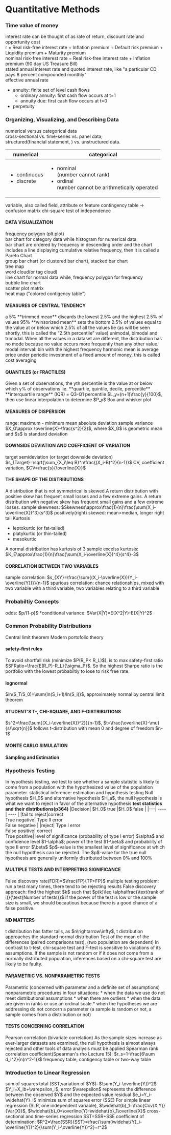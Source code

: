 <h1>Quantitative Methods</h1>
<h3>Time value of money</h3>
interest rate can be thought of as rate of return, discount rate and opportunity cost
<br>r = Real risk-free interest rate + Inflation premium + Default risk premium + Liquidity premium + Maturity premium
<br>nominal risk-free interest rate = Real risk-free interest rate + Inflation premium (90 day US Treasure Bill)
<br>stated annual interest rate and quoted interest rate, like "a particular CD pays 8 percent compounded monthly"
<br> effective annual rate
<ul><li>annuity: finite set of level cash flows<ul><li>ordinary annuity: first cash flow occurs at t=1</li><li>annuity due: first cash flow occurs at t=0</li></ul></li><li>perpetuity</li></ul>
<h3>Organizing, Visualizing, and Describing Data</h3>
numerical versus categorical data
<br>cross-sectional vs. time-series vs. panel data; 
<br> structured(financial statement, ) vs. unstructured data.

| numerical |categorical |
|  ----  | ----  |
| <ul><li>continuous</li><li>discrete</li></ul>  |<ul><li>nominal<br>(number cannot rank)</li><li>ordinal<br>number cannot be arithmetically operated</li></ul> |
variable, also called field, attribute or feature
contingency table -> confusion matrix
chi-square test of independence
<h4>DATA VISUALIZATION</h4>
frequency polygon (plt.plot)
<br>bar chart for category data while histogram for numerical data
<br>bar chart are ordered by frequency in descending order and the chart includes a line displaying cumulative relative frequency, then it is called a Pareto Chart
<br>group bar chart (or clustered bar chart), stacked bar chart
<br>tree map
<br>word cloud(or tag cloud)
<br>line chart for normal data while, frequency polygon for frequency
<br>bubble line chart
<br>scatter plot matrix
<br>heat map ("colored contigency table")
<h4>MEASURES OF CENTRAL TENDENCY</h4>
<!--  -->
a 5% **trimmed mean** discards the lowest 2.5% and the highest 2.5% of values
95% **winsorized mean** sets the bottom 2.5% of values equal to the value at or below which 2.5% of all the values lie (as will be seen shortly, this is called the “2.5th percentile” value)
unimodal, bimodal and trimodal. When all the values in a dataset are different, the distribution has no mode because no value occurs more frequently than any other value.
modal interval: bin with the highest frequency
harmonic mean is average price under periodic investment of a fixed amount of money, this is called cost averaging
<h4>QUANTILES (or FRACTILES)</h4>
<!--  -->
Given a set of observations, the yth percentile is the value at or below which y% of observations lie.
**quartile, quintile, decile, percentile**
**interquartile range** (IQR) = Q3-Q1
percentile $L_y=(n+1)\frac{y}{100}$, then use linear interpolation to determine $P_y$
Box and whisker plot
<h4>MEASURES OF DISPERSION</h4>
<!---->
range: maximum - minimum
mean absolute deviation
sample variance
$X_G\approx \overline{X}-\frac{s^2}{2}$, where $X_G$ is geometric mean and $s$ is standard deviation
<h4>DOWNSIDE DEVIATION AND COEFFICIENT OF VARIATION</h4>
target semideviation (or target downside deviation)
$s_{Target}=\sqrt{\sum_{X_i\leq B}^n\frac{(X_i-B)^2}{n-1}}$
CV, coefficient variation, $CV=\frac{s}{\overline{X}}$
<h4>THE SHAPE OF THE DISTRIBUTIONS</h4>
<!-- -->
A distribution that is not symmetrical is skewed.A return distribution with positive skew has frequent small losses and a few extreme gains. A return distribution with negative skew has frequent small gains and a few extreme losses.
sample skewness: $Skewness\approx\frac{1}{n}\frac{\sum(X_i-\overline{X})^3}{s^3}$
positively(right) skewed: mean>median, longer right tail
Kurtosis
<ul><li>leptokurtic (or fat-tailed)</li>
<li>platykurtic (or thin-tailed)</li>
<li>mesokurtic </li></ul>
A normal distribution has kurtosis
of 3
sample excelss kurtosis: $K_E\approx\frac{1}{n}\frac{\sum(X_i-\overline{X})^4}{s^4}-3$
<h4>CORRELATION BETWEEN TWO VARIABLES</h4>
<!--  -->
sample correlation: $s_{XY}=\frac{\sum{(X_i-\overline{X})(Y_i-\overline{Y})}}{n-1}$
spurious correlation: chance relationships, mixed with two variable with a third variable, two variables relating to a third variable
<h3>Probabiltiy Concepts</h3>
<!--  -->
odds: $p/(1-p)$
*conditional variance: $Var(X|Y)=E(X^2|Y)-E(X|Y)^2$
<!--  -->
<h3>Common Probability Distributions</h3>
<!--  -->
Central limit theorem
Modern portofolio theory
<h4>safety-first rules</h4>
<!-- 267 -->
To avoid shortfall risk (minimize $P(R_P< R_L)$), is to max safety-first ratio $SFRatio=\frac{E(R_P)-R_L}{\sigma_P}$. So the highest Sharpe ratio is the portfolio with the lowest probabiltiy to lose to risk free rate.
<h4>lognormal</h4>
<!-- by 274 -->
$ln(S_T/S_0)=\sum{ln(S_i+1)/ln(S_i)}$, approximately normal by central limit theorem
<h4>STUDENT’S T-, CHI-SQUARE, AND F-DISTRIBUTIONS</h4>
<!--  -->
$s^2=\frac{\sum{(X_i-\overline{X})^2}}{n-1}$, $t=\frac{\overline{X}-\mu}{s/\sqrt{n}}$ follows t-distribution with mean 0 and degree of freedom $n-1$
<h4>MONTE CARLO SIMULATION</h4>
<!--  -->
<h4>Sampling and Estimation</h4>
<!-- 306~360 -->
<h3>Hypothesis Testing</h3>
<!-- -->
In hypothesis testing, we test to see whether a sample statistic is likely to come from a population with the hypothesized value of the population parameter.
statistical inference: estimation and hypothesis testing
Null hypothesis $H_0$ and alternative hypothesis $H_a$, the null hypothesis is what we want to reject in favor of the alternative hypothesis
<b>test statistics and their distributions(p364)</b>
|Decision| $H_0$ true |$H_0$ false |
|---|  ----  | ----  |
|fail to reject|correct<br> True negative| Type II error<br>False negative |
|reject| Type I error<br> False positive| correct<br>True positive|
level of significance (probability of type I error) $\alpha$ and confidence level $1-\alpha$; power of the test $1-\beta$ and probability of type II error $\beta$
$p$-value is the smallest level of significance at which the null hypothesis can be rejected.
The $p$-value for the true null hypothesis are generally uniformly distributed between 0% and 100%
<h4>MULTIPLE TESTS AND INTERPRETING SIGNIFICANCE</h4>
<!--371-->
False discovery rate(FDR)=$\frac{FP}{TP+FP}$
mulitple testing problem: run a test many times, there tend to be rejecting results
False discovery approach: find the highest $k$ such that $p(k)\leq \alpha\frac{\text{rank of i}}{\text{Number of tests}}$
if the power of the test is low or the sample size is small, we should becautious because there is a good chance of a false positive.
<h4>ND MATTERS</h4>
<!--  -->
t distribution has fatter tails, as $n\rightarrow\infty$, t distribution approaches the standard normal distribution
Test of the mean of the differences (paired comparisons test), (two population are dependent)
In contrast to t-test, chi-square test and F-test is sensitive to violations of its assumptions. If the sample is not random or if it does not come from a normally distributed population, inferences based on a chi-square test are likely to be faulty.
<h4>PARAMETRIC VS. NONPARAMETRIC TESTS</h4>
<!--  -->
Parametric (concerned with parameter and a definite set of assumptions)
nonparametric procedures in four situations:
* when the data we use do not meet distributional assumptions
* when there are outliers
* when the data are given in ranks or use an ordinal scale
* when the hypotheses we are addressing do not concern a parameter (a sample is random or not, a sample comes from a distribution or not)
<h4>TESTS CONCERNING CORRELATION</h4>
<!--  -->
Pearson correlation (bivariate correlation) 
As the sample sizes increase as ever-larger datasets are examined, the null hypothesis is almost always rejected and other tools of data analysis must be applied
Spearman rank correlation coefficient(Spearman's rho Lecture 15): $r_s=1-\frac{6\sum d_i^2}{n(n^2-1)}$
frequency table, contigency table or two-way table
<h3>Introduction to Linear Regression</h3>
<!-- 431 -->
sum of squares total (SST,variation of $Y$): $\sum(Y_i-\overline{Y})^2$
$Y_i=X_ib+\varepsilon_i$, error $\varepsilon$ represents the difference between the observed $Y$ and the expected value
residual $e_i=Y_i-\widehat{Y}_i$
minimize sum of squares error (SSE)
For simple linear regression (SLR, one independent variable), $\widehat{b}_1=\frac{Cov(X,Y)}{Var(X)}$, $\widehat{b}_0=\overline{Y}-\widehat{b}_1\overline{X}$
cross-sectional and time-series regression
SST=SSR+SSE
coefficient of determination: $R^2=\frac{SSR}{SST}=\frac{\sum(\widehat{Y}_i-\overline{Y})^2}{\sum(Y_i-\overline{Y})^2}=r^2$
<!-- 455 -->
